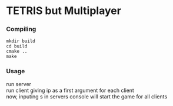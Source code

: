 # TETRIS but Multiplayer
### Compiling
```
mkdir build
cd build
cmake ..
make
```

### Usage

run server  
run client giving ip as a first argument for each client  
now, inputing s in servers console will start the game for all clients  
